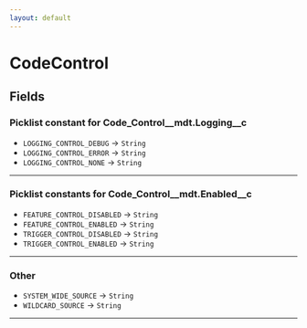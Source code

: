 ```yaml
---
layout: default
---
```

# CodeControl
## Fields
### Picklist constant for Code_Control__mdt.Logging__c

* `LOGGING_CONTROL_DEBUG` → `String` 
* `LOGGING_CONTROL_ERROR` → `String` 
* `LOGGING_CONTROL_NONE` → `String` 
---
### Picklist constants for Code_Control__mdt.Enabled__c

* `FEATURE_CONTROL_DISABLED` → `String` 
* `FEATURE_CONTROL_ENABLED` → `String` 
* `TRIGGER_CONTROL_DISABLED` → `String` 
* `TRIGGER_CONTROL_ENABLED` → `String` 
---
### Other

* `SYSTEM_WIDE_SOURCE` → `String` 
* `WILDCARD_SOURCE` → `String` 
---
